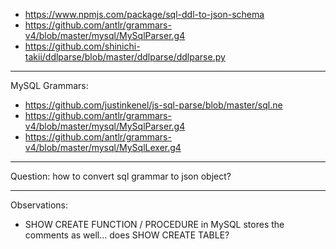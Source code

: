 - https://www.npmjs.com/package/sql-ddl-to-json-schema
- https://github.com/antlr/grammars-v4/blob/master/mysql/MySqlParser.g4
- https://github.com/shinichi-takii/ddlparse/blob/master/ddlparse/ddlparse.py


---

MySQL Grammars:
- https://github.com/justinkenel/js-sql-parse/blob/master/sql.ne
- https://github.com/antlr/grammars-v4/blob/master/mysql/MySqlParser.g4
- https://github.com/antlr/grammars-v4/blob/master/mysql/MySqlLexer.g4

---

Question: how to convert sql grammar to json object?

----


Observations:
- SHOW CREATE FUNCTION / PROCEDURE in MySQL stores the comments as well... does SHOW CREATE TABLE?
